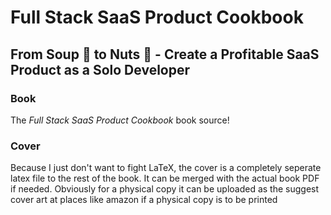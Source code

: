 # Full Stack SaaS Product Cookbook
## From Soup 🍜 to Nuts 🥜 - Create a Profitable SaaS Product as a Solo Developer

### Book

The _Full Stack SaaS Product Cookbook_ book source!

### Cover

Because I just don't want to fight LaTeX, the cover is a completely seperate latex file to the rest of the book. It can be merged with the actual book PDF if needed. Obviously for a physical copy it can be uploaded as the suggest cover art at places like amazon if a physical copy is to be printed

